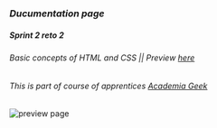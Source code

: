 ### *Ducumentation page*  
##### Sprint 2 reto 2  
###### Basic concepts of HTML and CSS || Preview [here](https://alexandercelis.github.io/sprint2_reto2/)  
###### This is part of course of apprentices [Academia Geek](https://makaia.org/portfolio/academia-geek/)  

<img src="https://i.imgur.com/JUtfJa0.png" alt="preview page"/>
